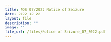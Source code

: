 ```yaml
---
title: NOS 07/2022 Notice of Seizure
date: 2022-12-22
layout: file
description: ""
image: ""
file_url: /files/Notice of Seizure_07_2022.pdf
---
```

